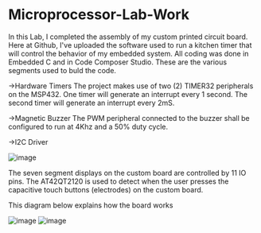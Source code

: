 # Microprocessor-Lab-Work
In this Lab, I completed the assembly of my custom printed circuit board. Here at Github, I've uploaded the software used to run a kitchen timer that will control the behavior of my embedded system. All coding was done in Embedded C and in Code Composer Studio.
These are the various segments used to buld the code.

->Hardware Timers
The project makes use of two (2) TIMER32 peripherals on the MSP432.  One timer will generate an interrupt every 1 second.  The second timer will generate an interrupt every 2mS.

->Magnetic Buzzer
The PWM peripheral connected to the buzzer shall be configured to run at 4Khz and a 50% duty cycle. 

->I2C Driver

![image](https://user-images.githubusercontent.com/71836374/144602667-9f49746e-75c4-467f-b3ca-3825f10dd7b5.png)

The seven segment displays on the custom board are controlled by 11 IO pins. The AT42QT2120 is used to detect when the user presses the capacitive touch buttons (electrodes) on the custom board.

This diagram below explains how the board works

![image](https://user-images.githubusercontent.com/71836374/144602920-044fcd74-4886-4af8-94bd-c0e884a4561d.png)
![image](https://user-images.githubusercontent.com/71836374/144602971-c733bdd8-2094-47b8-ab53-4dcd83032292.png)
